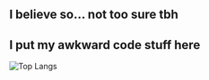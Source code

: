 ## I believe so... not too sure tbh

## I put my awkward code stuff here
 ![Top Langs](https://github-readme-stats.vercel.app/api/top-langs/?username=e5u02c&layout=compact)

